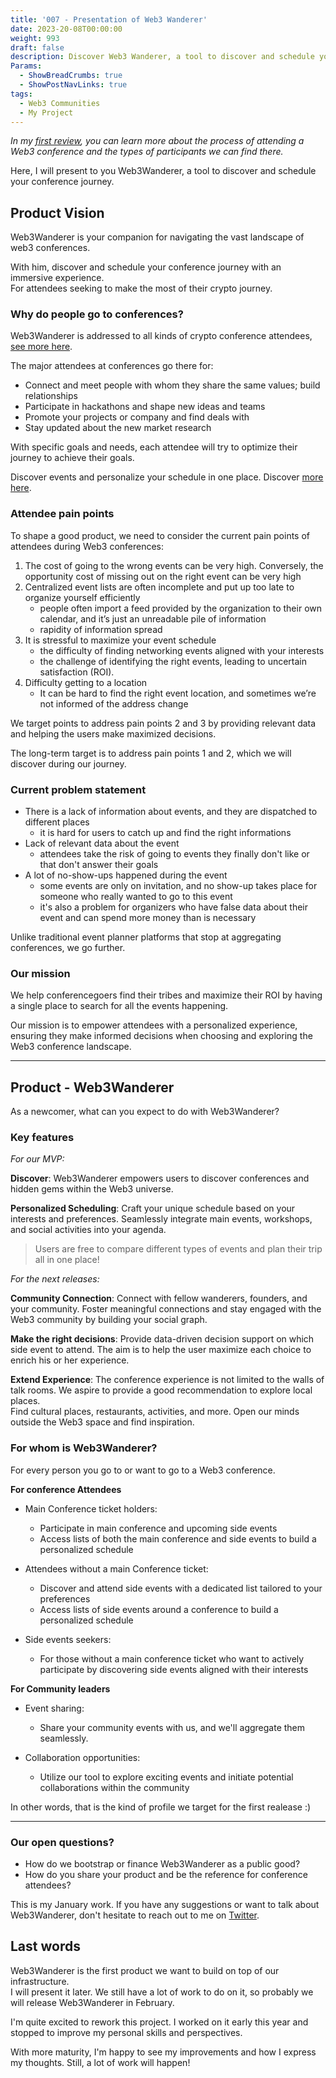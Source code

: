 ```yaml
---
title: '007 - Presentation of Web3 Wanderer'
date: 2023-20-08T00:00:00
weight: 993
draft: false
description: Discover Web3 Wanderer, a tool to discover and schedule your conference journey.
Params:
  - ShowBreadCrumbs: true
  - ShowPostNavLinks: true
tags:
  - Web3 Communities
  - My Project
---
```


*In my [first review](https://cleminso.xyz/product-review/006-web3-conferences/), you can learn more about the process of attending a Web3 conference and the types of participants we can find there.*

Here, I will present to you Web3Wanderer, a tool to discover and schedule your conference journey.

## Product Vision

Web3Wanderer is your companion for navigating the vast landscape of web3 conferences.

With him, discover and schedule your conference journey with an immersive experience.  
For attendees seeking to make the most of their crypto journey.

### Why do people go to conferences?

Web3Wanderer is addressed to all kinds of crypto conference attendees, [see more here](https://cleminso.xyz/product-review/007-web3-wanderer/#for-whom-is-web3wanderer).

The major attendees at conferences go there for:
- Connect and meet people with whom they share the same values; build relationships
- Participate in hackathons and shape new ideas and teams
- Promote your projects or company and find deals with
- Stay updated about the new market research  

With specific goals and needs, each attendee will try to optimize their journey to achieve their goals.

Discover events and personalize your schedule in one place. Discover [more here](https://cleminso.xyz/product-review/007-web3-wanderer/#key-features).

### Attendee pain points

To shape a good product, we need to consider the current pain points of attendees during Web3 conferences:
1. The cost of going to the wrong events can be very high. Conversely, the opportunity cost of missing out on the right event can be very high
2. Centralized event lists are often incomplete and put up too late to organize yourself efficiently
	- people often import a feed provided by the organization to their own calendar, and it’s just an unreadable pile of information
	- rapidity of information spread
3. It is stressful to maximize your event schedule
	- the difficulty of finding networking events aligned with your interests
	- the challenge of identifying the right events, leading to uncertain satisfaction (ROI).
4. Difficulty getting to a location
	- It can be hard to find the right event location, and sometimes we’re not informed of the address change

We target points to address pain points 2 and 3 by providing relevant data and helping the users make maximized decisions. 

The long-term target is to address pain points 1 and 2, which we will discover during our journey.

### Current problem statement
- There is a lack of information about events, and they are dispatched to different places
	- it is hard for users to catch up and find the right informations
- Lack of relevant data about the event
	- attendees take the risk of going to events they finally don't like or that don't answer their goals
- A lot of no-show-ups happened during the event
	- some events are only on invitation, and no show-up takes place for someone who really wanted to go to this event
	- it's also a problem for organizers who have false data about their event and can spend more money than is necessary

Unlike traditional event planner platforms that stop at aggregating conferences, we go further.

### Our mission

We help conferencegoers find their tribes and maximize their ROI by having a single place to search for all the events happening.

Our mission is to empower attendees with a personalized experience, ensuring they make informed decisions when choosing and exploring the Web3 conference landscape.

---

## Product - Web3Wanderer

As a newcomer, what can you expect to do with Web3Wanderer?

### Key features

*For our MVP:* 

**Discover**: Web3Wanderer empowers users to discover conferences and hidden gems within the Web3 universe.

**Personalized Scheduling**: Craft your unique schedule based on your interests and preferences. Seamlessly integrate main events, workshops, and social activities into your agenda. 

> Users are free to compare different types of events and plan their trip all in one place!

*For the next releases:*

**Community Connection**: Connect with fellow wanderers, founders, and your community. Foster meaningful connections and stay engaged with the Web3 community by building your social graph.

**Make the right decisions**: Provide data-driven decision support on which side event to attend. The aim is to help the user maximize each choice to enrich his or her experience.

**Extend Experience**: The conference experience is not limited to the walls of talk rooms. We aspire to provide a good recommendation to explore local places.  
Find cultural places, restaurants, activities, and more. Open our minds outside the Web3 space and find inspiration.

### For whom is Web3Wanderer?

For every person you go to or want to go to a Web3 conference.

**For conference Attendees**
- Main Conference ticket holders:
	- Participate in main conference and upcoming side events
	- Access lists of both the main conference and side events to build a personalized schedule

- Attendees without a main Conference ticket:
	- Discover and attend side events with a dedicated list tailored to your preferences
	- Access lists of side events around a conference to build a personalized schedule

- Side events seekers:
	- For those without a main conference ticket who want to actively participate by discovering side events aligned with their interests

**For Community leaders**
- Event sharing:
	- Share your community events with us, and we'll aggregate them seamlessly.

- Collaboration opportunities:
	- Utilize our tool to explore exciting events and initiate potential collaborations within the community

In other words, that is the kind of profile we target for the first realease :)

---

### Our open questions?
- How do we bootstrap or finance Web3Wanderer as a public good?
- How do you share your product and be the reference for conference attendees?  

This is my January work. If you have any suggestions or want to talk about Web3Wanderer, don't hesitate to reach out to me on [Twitter](https://twitter.com/cleminso).

## Last words

Web3Wanderer is the first product we want to build on top of our infrastructure.  
I will present it later. We still have a lot of work to do on it, so probably we will release Web3Wanderer in February.

I'm quite excited to rework this project. I worked on it early this year and stopped to improve my personal skills and perspectives.

With more maturity, I'm happy to see my improvements and how I express my thoughts. Still, a lot of work will happen!


